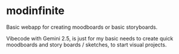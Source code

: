 # modinfinite
Basic webapp for creating moodboards or basic storyboards.


Vibecode with Gemini 2.5, is just for my basic needs to create quick moodboards and story boards / sketches, to start visual projects.
